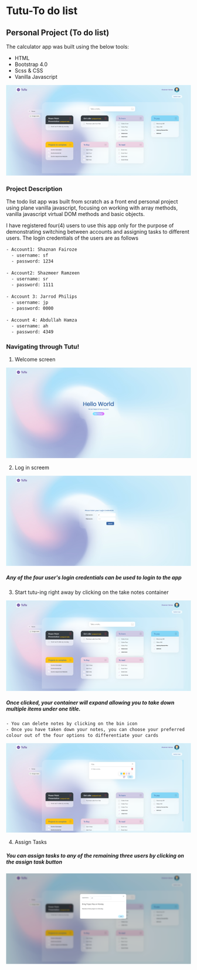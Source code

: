 # Tutu-To do list
## Personal Project (To do list)

The calculator app was built using the below tools:
- HTML
- Bootstrap 4.0
- Scss & CSS
- Vanilla Javascript 

![alt text](https://github.com/shaznan/Tutu-To-do-list/blob/main/dist/images/Read%20Me%20images/Card-layout.png?raw=true)

### Project Description

The todo list app was built from scratch as a front end personal project using plane vanilla javascript, focusing on working with array methods, vanilla javascript virtual DOM methods and basic objects. 

I have registered four(4) users to use this app only for the purpose of demonstrating switching between accounts and assigning tasks to different users. The login credentials of the users are as follows

    - Account1: Shaznan Fairoze
      - username: sf 
      - password: 1234

    - Account2: Shazmeer Ramzeen
      - username: sr
      - password: 1111

    - Account 3: Jarrod Philips
      - username: jp
      - password: 0000

    - Account 4: Abdullah Hamza
      - username: ah
      - password: 4349

### Navigating through Tutu!
1) Welcome screen

![alt text](https://github.com/shaznan/Tutu-To-do-list/blob/main/dist/images/Read%20Me%20images/Welcome.png?raw=true)

2) Log in screem

![alt text](https://github.com/shaznan/Tutu-To-do-list/blob/main/dist/images/Read%20Me%20images/Login.png?raw=true)

##### Any of the four user's login credentials can be used to login to the app

3) Start tutu-ing right away by clicking on the take notes container

![alt text](https://github.com/shaznan/Tutu-To-do-list/blob/main/dist/images/Read%20Me%20images/Card-layout.png?raw=true)

##### Once clicked, your container will expand allowing you to take down multiple items under one title.
    - You can delete notes by clicking on the bin icon
    - Once you have taken down your notes, you can choose your preferred colour out of the four options to differentiate your cards
  
![alt text](https://github.com/shaznan/Tutu-To-do-list/blob/main/dist/images/Read%20Me%20images/Expand%20container.png?raw=true)

4) Assign Tasks

##### You can assign tasks to any of the remaining three users by clicking on the assign task button

![alt text](https://github.com/shaznan/Tutu-To-do-list/blob/main/dist/images/Read%20Me%20images/Assign%20task.png?raw=true)

